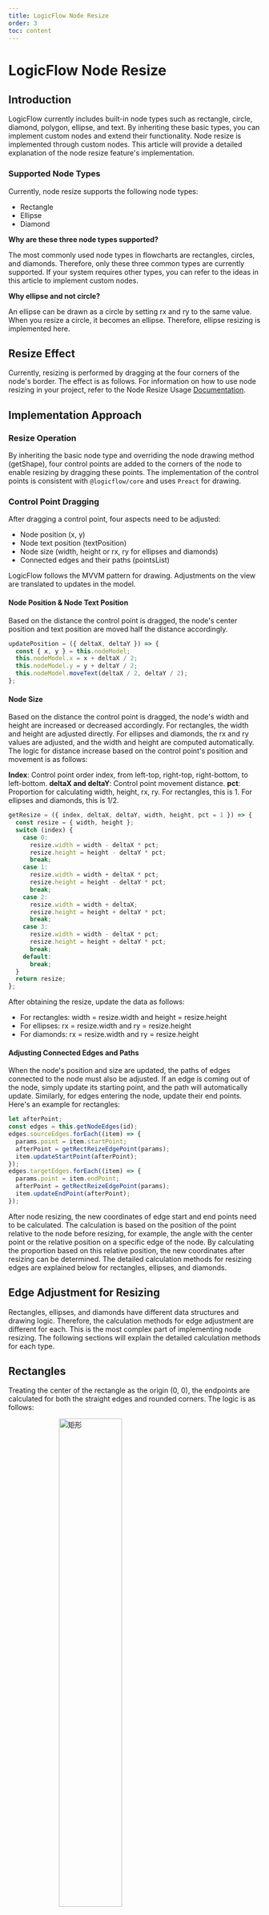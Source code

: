```yaml
---
title: LogicFlow Node Resize
order: 3
toc: content
---
```

# LogicFlow Node Resize
## Introduction

LogicFlow currently includes built-in node types such as rectangle, circle, diamond, polygon, ellipse, and text. By inheriting these basic types, you can implement custom nodes and extend their functionality. Node resize is implemented through custom nodes. This article will provide a detailed explanation of the node resize feature's implementation.

### Supported Node Types

Currently, node resize supports the following node types:

- Rectangle
- Ellipse
- Diamond

**Why are these three node types supported?**

The most commonly used node types in flowcharts are rectangles, circles, and diamonds. Therefore, only these three common types are currently supported. If your system requires other types, you can refer to the ideas in this article to implement custom nodes.

**Why ellipse and not circle?**

An ellipse can be drawn as a circle by setting rx and ry to the same value. When you resize a circle, it becomes an ellipse. Therefore, ellipse resizing is implemented here.

## Resize Effect

Currently, resizing is performed by dragging at the four corners of the node's border. The effect is as follows. For information on how to use node resizing in your project, refer to the Node Resize Usage [Documentation](/en-US/tutorial/extension-node-resize).

<example href="/examples/#/extension/node-resize" :height="450" ></example>

## Implementation Approach

### Resize Operation

By inheriting the basic node type and overriding the node drawing method (getShape), four control points are added to the corners of the node to enable resizing by dragging these points. The implementation of the control points is consistent with `@logicflow/core` and uses `Preact` for drawing.

### Control Point Dragging

After dragging a control point, four aspects need to be adjusted:

- Node position (x, y)
- Node text position (textPosition)
- Node size (width, height or rx, ry for ellipses and diamonds)
- Connected edges and their paths (pointsList)

LogicFlow follows the MVVM pattern for drawing. Adjustments on the view are translated to updates in the model.

#### Node Position & Node Text Position
Based on the distance the control point is dragged, the node's center position and text position are moved half the distance accordingly.

```javascript
updatePosition = ({ deltaX, deltaY }) => {
  const { x, y } = this.nodeModel;
  this.nodeModel.x = x + deltaX / 2;
  this.nodeModel.y = y + deltaY / 2;
  this.nodeModel.moveText(deltaX / 2, deltaY / 2);
};
```

#### Node Size

Based on the distance the control point is dragged, the node's width and height are increased or decreased accordingly. For rectangles, the width and height are adjusted directly. For ellipses and diamonds, the rx and ry values are adjusted, and the width and height are computed automatically. The logic for distance increase based on the control point's position and movement is as follows:

**Index**: Control point order index, from left-top, right-top, right-bottom, to left-bottom.
**deltaX and deltaY**: Control point movement distance.
**pct**: Proportion for calculating width, height, rx, ry. For rectangles, this is 1. For ellipses and diamonds, this is 1/2.

```javascript
getResize = ({ index, deltaX, deltaY, width, height, pct = 1 }) => {
  const resize = { width, height };
  switch (index) {
    case 0:
      resize.width = width - deltaX * pct;
      resize.height = height - deltaY * pct;
      break;
    case 1:
      resize.width = width + deltaX * pct;
      resize.height = height - deltaY * pct;
      break;
    case 2:
      resize.width = width + deltaX;
      resize.height = height + deltaY * pct;
      break;
    case 3:
      resize.width = width - deltaX * pct;
      resize.height = height + deltaY * pct;
      break;
    default:
      break;
  }
  return resize;
};
```

After obtaining the resize, update the data as follows:

- For rectangles: width = resize.width and height = resize.height
- For ellipses: rx = resize.width and ry = resize.height
- For diamonds: rx = resize.width and ry = resize.height

#### Adjusting Connected Edges and Paths
When the node's position and size are updated, the paths of edges connected to the node must also be adjusted. If an edge is coming out of the node, simply update its starting point, and the path will automatically update. Similarly, for edges entering the node, update their end points. Here's an example for rectangles:

```javascript
let afterPoint;
const edges = this.getNodeEdges(id);
edges.sourceEdges.forEach((item) => {
  params.point = item.startPoint;
  afterPoint = getRectReizeEdgePoint(params);
  item.updateStartPoint(afterPoint);
});
edges.targetEdges.forEach((item) => {
  params.point = item.endPoint;
  afterPoint = getRectReizeEdgePoint(params);
  item.updateEndPoint(afterPoint);
});
```

After node resizing, the new coordinates of edge start and end points need to be calculated. The calculation is based on the position of the point relative to the node before resizing, for example, the angle with the center point or the relative position on a specific edge of the node. By calculating the proportion based on this relative position, the new coordinates after resizing can be determined. The detailed calculation methods for resizing edges are explained below for rectangles, ellipses, and diamonds.

## Edge Adjustment for Resizing

Rectangles, ellipses, and diamonds have different data structures and drawing logic. Therefore, the calculation methods for edge adjustment are different for each. This is the most complex part of implementing node resizing. The following sections will explain the detailed calculation methods for each type.

## Rectangles

Treating the center of the rectangle as the origin (0, 0), the endpoints are calculated for both the straight edges and rounded corners. The logic is as follows:

<img src="https://dpubstatic.udache.com/static/dpubimg/Vxibx5_JaH/rect1111.jpeg" alt="矩形" style="width: 50%; margin-left: 20%"/>

<img src="https://dpubstatic.udache.com/static/dpubimg/-2IFZJ7u8S/rectResize.jpeg" alt="矩形resize" style="width: 70%; margin-left: 15%"/>

### Ellipses
Treating the center of the ellipse as the origin (0, 0), the angle (θ) between the endpoint and the x-axis before resizing is calculated. After resizing, the new coordinates are computed while keeping the angle (θ) constant.
<img src="https://dpubstatic.udache.com/static/dpubimg/KGcedaNUOz/ellipseResize.jpeg" alt="椭圆resize" style="width: 70%; margin-left: 15%"/>

### Diamonds
Treating the center of the diamond as the origin (0, 0), the distance (L) between point P and point E is calculated. Then, the ratio (pct) of L to the distance NE is computed. After resizing, the ratio pct is kept constant, and the new coordinates are calculated. If the coordinates of point P are greater than 0, the reference point or computing the ratio is point E, and if the coordinates of point P are less than 0, the reference point for computing the ratio is point W. The logic is illustrated in the following diagram:
<img src="https://dpubstatic.udache.com/static/dpubimg/rYtOA0CC7V/diamondResize.jpeg" alt="菱形resize" style="width: 70%; margin-left: 15%"/>

## Customization Configuration
### Resize Range
Nodes can be configured with a resize range to limit the minimum and maximum sizes when dragging the control points. When the control points reach the maximum or minimum values, the node size will not change further. The supported configurations and their default values are as follows:

```javascript
sizeRange: {
  rect: {
    minWidth: 30,
    minHeight: 30,
    maxWidth: 300,
    maxHeight: 300,
  },
  ellipse: {
    minRx: 15,
    minRy: 15,
    maxRx: 150,
    maxRy: 150,
  },
  diamond: {
    minRx: 15,
    minRy: 15,
    maxRx: 150,
    maxRy: 150,
  },
},
```

### Dragging Step

When dragging with a step value of n, the node's coordinates will be updated by n/2. 
- The default step value is 2, which ensures that the node coordinates remain integers after resizing. 
- When a grid is set (e.g., for alignment), the default step value becomes 2 * grid. This may cause the node resizing to feel less smooth when the grid value is greater than 10. In such cases, you can manually adjust the step value to find the right balance between alignment and smoothness.

### Styles
After adding node resizing, the plugin sets some default theme styles to make the overall appearance more comfortable. You can override these styles to customize the appearance.

```javascript
lf.setTheme({
  rect: {
    strokeWidth: 2,
    outlineColor: "transparent",
  },
  ellipse: {
    strokeWidth: 2,
    outlineColor: "transparent",
  },
  diamond: {
    strokeWidth: 2,
    outlineColor: "transparent",
  },
});
```

For further customization, you can adjust the styles for the node's outline and control points. The supported styles and their default values are as follows:

```javascript
style: {
  outline: {
    stroke: '#000000',
    strokeWidth: 1,
    strokeDasharray: '3,3',
  },
  controlPoint: {
    width: 7,
    height: 7,
    fill: '#FFFFFF',
    stroke: '#000000',
  },
},
```

## Events

After node resizing, the node:resize event is defined and provides information about the node's basic information, size, and position before and after resizing. This enables the host system to perform additional operations if necessary.

## Custom Node Usage

To enable custom nodes to use the resizing feature, `RectResize`, `EllipseResize`, and `DiamondResize` are exported. Inheriting from `RectResize.model`, `RectResize.view`, etc., will allow you to implement resizing.

## Conclusion

The above explains the implementation approach for the node resize feature. If you have any ideas or suggestions regarding this plugin's implementation, feel free to discuss in the user group~